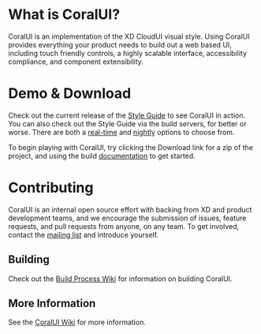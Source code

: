 # What is CoralUI?
CoralUI is an implementation of the XD CloudUI visual style.  Using CoralUI provides everything your product needs to build out a web based UI, including touch friendly controls, a highly scalable interface, accessibility compliance, and component extensibility.

# Demo & Download
Check out the current release of the [Style Guide][1] to see CoralUI in action.  You can also check out the Style Guide via the build servers, for better or worse.  There are both a [real-time][2] and [nightly][3] options to choose from.

To begin playing with CoralUI, try clicking the Download link for a zip of the project, and using the build [documentation][4] to get started.

# Contributing
CoralUI is an internal open source effort with backing from XD and product development teams, and we encourage the submission of issues, feature requests, and pull requests from anyone, on any team.  To get involved, contact the [mailing list][5] and introduce yourself.

## Building
Check out the [Build Process Wiki][4] for information on building CoralUI.

## More Information
See the [CoralUI Wiki][6] for more information. 

[1]: https://git.corp.adobe.com/pages/Coral/CoralUI/
[2]: http://xdbuild.corp.adobe.com:8080/job/CoralUI-Master/ws/build/index.html
[3]: http://jenkins.bsl.eur.adobe.com:8080/job/Build_CoralUI/ws/build/index.html
[4]: https://git.corp.adobe.com/Coral/CoralUI/wiki/Build-Process-&-Technology
[5]: mailto:CoralUI@adobe.com
[6]: https://git.corp.adobe.com/Coral/CoralUI/wiki
[7]: https://git.corp.adobe.com/Coral/CoralUI/wiki/CoralUI-Modularization
